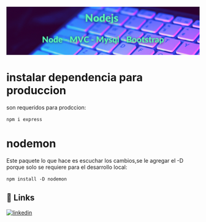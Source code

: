 ![Banner Image](./banner.png)


# instalar dependencia para produccion
son requeridos para prodccion:
```
npm i express
```

# nodemon
Este paquete lo que hace es escuchar los cambios,se le agregar el -D porque solo se requiere para el desarrollo local:
```
npm install -D nodemon
```


## 🔗 Links
[![linkedin](https://img.shields.io/badge/linkedin-0A66C2?style=for-the-badge&logo=linkedin&logoColor=white)](https://www.linkedin.com/in/gsanchez1687/)